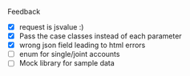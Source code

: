 Feedback

- [x] request is jsvalue :)
- [x] Pass the case classes instead of each parameter
- [x] wrong json field leading to html errors
- [ ] enum for single/joint accounts
- [ ] Mock library for sample data
